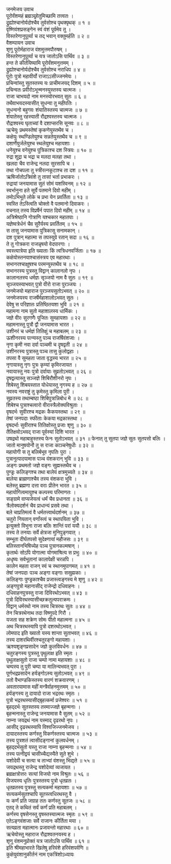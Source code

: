 जनमेजय उवाच  
पूरोर्वंशमहं ब्रह्मञ्छ्रोतुमिच्छामि तत्त्वतः ।  
द्रुह्योश्चानोर्यदोश्चैव तुर्वसोश्च पृथक्पृथक् ॥ १ ॥  
वृष्णिवंशप्रसङ्गेन स्वं वंशं पूर्वमेव तु ।  
विस्तरेणानुपूर्व्या च तद् भवान् वक्तुमर्हति ॥ २ ॥  
वैशम्पायन उवाच  
शृणु पूरोर्महाराज वंशमुत्तमपौरुषम् ।  
विस्तरेणानुपूर्व्या च यत्र जातोऽसि पार्थिव ॥ ३ ॥  
हन्त ते कीर्तयिष्यामि पूरोर्वंशमनुत्तमम् ।  
द्रुह्योश्चानोर्यदोश्चैव तुर्वसोश्च नराधिप ॥ ४ ॥  
पूरोः पुत्रो महावीर्यो राजाऽऽसीज्जनमेयः ।  
प्रचिन्वांस्तु सुतस्तस्य यः प्राचीमजयद् दिशम् ॥ ५ ॥  
प्रचिन्वतः प्रवीरोऽभून्मनस्युस्तस्य चात्मजः ।  
राजा चाभयदो नाम मनस्योरभवत् सुतः ॥ ६ ॥  
तथैवाभयदस्यासीत् सुधन्वा तु महीपतिः ।  
सुधन्वनो बहुगवः शंयातिस्तस्य चात्मजः ॥ ७ ॥  
शंयातेस्तु रहस्याती रौद्रश्वस्तस्य चात्मजः ।  
रौद्राश्वस्य घृताच्यां वै दशाप्सरसि सूनवः ॥ ८ ॥  
ऋचेयुः प्रथमस्तेषां कृकणेयुस्तथैव च ।  
कक्षेयुः स्थण्डिलेयुश्च सन्नतेयुस्तथैव च ॥ ९ ॥  
दशार्णेयुर्जलेयुश्च स्थलेयुश्च महायशाः ।  
धनेयुश्च वनेयुश्च पुत्रिकाश्च दश स्त्रियः ॥ १० ॥  
रुद्रा शूद्रा च भद्रा च मलदा मलहा तथा ।  
खलदा चैव राजेन्द्र नलदा सुरसापि च ।  
तथा गोचपला तु स्त्रीरत्नकूटाश्च ता दश ॥ ११ ॥  
ऋषिर्जातोऽत्रिवंशे तु तासां भर्ता प्रभाकरः ।  
रुद्रायां जनयामास सुतं सोमं यशस्विनम् ॥ १२ ॥  
स्वर्भानुना हते सूर्ये पतमाने दिवो महीम् ।  
तमोऽभिभूते लोके च प्रभा येन प्रवर्तिता ॥ १३ ॥  
स्वस्ति तेऽस्त्विति चोक्तो वै पतमानो दिवाकरः ।  
वचनात् तस्य विप्रर्षेर्न पपात दिवो महीम् ॥ १४ ॥  
अत्रिश्रेष्ठानि गोत्राणि यश्चकार महातपाः ।  
यज्ञेष्वत्रेर्धनं चैव सुरैर्यस्य प्रवर्तितम् ॥ १५ ॥  
स तासु जनयामास पुत्रिकासु सनामकान् ।  
दश पुत्रान् महात्मा स तपस्युग्रे रतान् सदा ॥ १६ ॥  
ते तु गोत्रकरा राजन्नृषयो वेदपारगाः ।  
स्वस्त्यात्रेया इति ख्याताः किं त्वत्रिधनवर्जिताः ॥ १७ ॥  
कक्षेयोस्तनयाश्चासंस्त्रय एव महारथाः ।  
सभानरश्चाक्षुषश्च परमन्युस्तथैव च ॥ १८ ॥  
सभानरस्य पुत्रस्तु विद्वान् कालानलो नृपः ।  
कालानलस्य धर्मज्ञः सृञ्जयो नाम वै सुतः ॥ १९ ॥  
सृञ्जयस्याभवत् पुत्रो वीरो राजा पुरञ्जयः ।  
जनमेजयो महाराज पुरञ्जयसुतोऽभवत् ॥ २० ॥  
जनमेजयस्य राजर्षेर्महाशालोऽभवत् सुतः ।  
देवेषु स परिज्ञातः प्रतिष्ठितयशा भुवि ॥ २१ ॥  
महामना नाम सुतो महाशालस्य धार्मिकः ।  
जज्ञे वीरः सुरगणैः पूजितः सुमहायशाः ॥ २२ ॥  
महामनास्तु पुत्रौ द्वौ जनयामास भारत ।  
उशीनरं च धर्मज्ञं तितिक्षुं च महाबलम् ॥ २३ ॥  
ऊशीनरस्य पत्न्यस्तु पञ्च राजर्षिवंशजाः ।  
नृगा कृमी नवा दर्वा पञ्चमी च दॄषद्वती ॥ २४ ॥  
उशीनरस्य पुत्रास्तु पञ्च तासु कुलोद्वहाः ।  
तपसा वै सुमहता जाता वृद्धस्य भारत ॥ २५ ॥  
नृगायास्तु नृगः पुत्रः कृम्यां कृमिरजायत ।  
नवायास्तु नवः पुत्रो दर्वायाः सुव्रतोऽभवत् ॥ २६ ॥  
दृषद्वत्यास्तु सञ्जज्ञे शिबिरौशीनरो नृपः ।  
शिबेस्तु शिबयस्तात योधेयास्तु नृगस्य ह ॥ २७ ॥  
नवस्य नवराष्ट्रं तु कृमेस्तु कृमिला पुरी ।  
सुव्रतस्य तथाम्बष्ठा शिबिपुत्रान्निबोध मे ॥ २८ ॥  
शिबेश्च पुत्राश्चत्वारो वीरास्त्रैलोक्यविश्रुताः ।  
वृषदर्भः सुवीरश्च मद्रकः कैकयस्तथा ॥ २९ ॥  
तेषां जनपदाः स्फीताः केकया मद्रकास्तथा ।  
वृषदर्भाः सुवीराश्च तितिक्षोस्तु प्रजाः शृणु ॥ ३० ॥  
तैतिक्षवोऽभवद् राजा पूर्वस्यां दिशि भारत ।  
उषद्रथो महाबाहुस्तस्य फेनः सुतोऽभवत् ॥ ३१ ॥
फेनात् तु सुतपा जज्ञे सुतः सुतपसो बलिः ।  
जातो मानुषयोनौ तु स राजा काञ्चनेषुधीः ॥ ३२ ॥  
महायोगी स तु बलिर्बभूव नृपतिः पुरा ।  
पुत्रानुत्पादयामास पञ्च वंशकरान् भुवि ॥ ३३ ॥  
अङ्गः प्रथमतो जज्ञे वङ्गः सुह्मस्तथैव च ।  
पुण्ड्रः कलिङ्गश्च तथा बालेयं क्षत्रमुच्यते ॥ ३४ ॥  
बालेया ब्राह्मणाश्चैव तस्य वंशकरा भुवि ।  
बलेस्तु ब्रह्मणा दत्ता वराः प्रीतेन भारत ॥ ३५ ॥  
महायोगित्वमायुश्च कल्पस्य परिमाणतः ।  
सङ्ग्रामे वाप्यजेयत्वं धर्मं चैव प्रधानता ॥ ३६ ॥  
त्रैलोक्यदर्शनं चैव प्राधान्यं प्रसवे तथा ।  
बले चाप्रतिमत्वं वै धर्मतत्त्वार्थदर्शनम् ॥ ३७ ॥  
चतुरो नियतान् वर्णांस्त्वं च स्थापयिता भुवि ।  
इत्युक्तो विभुना राजा बलिः शान्तिं परां ययौ ॥ ३८ ॥  
तस्य ते तनयाः सर्वे क्षेत्रजा मुनिपुङ्गवात् ।  
सम्भूता दीर्घतपसो सुदेक्ष्णायां महौजसः ॥ ३९ ॥  
बलिस्तानभिषिच्येह पञ्च पुत्रानकल्मषान् ।  
कृतार्थः सोऽपि योगात्मा योगमाश्रित्य स प्रभुः ॥ ४० ॥  
अधृष्यः सर्वभूतानां कालापेक्षी चरन्नपि ।  
कालेन महता राजन् स्वं च स्थानमुपागमत् ॥ ४१ ॥  
तेषां जनपदाः पञ्च अङ्गा वङ्गाः ससुह्मकाः ।  
कलिङ्गाः पुण्ड्रकाश्चैव प्रजास्त्वङ्गस्य मे शृणु ॥ ४२ ॥  
अङ्गपुत्रो महानासीद् राजेन्द्रो दधिवाहनः ।  
दधिवाहनपुत्रस्तु राजा दिविरथोऽभवत् ॥ ४३ ॥  
पुत्रो दिविरथस्यासीच्छक्रतुल्यपराक्रमः ।  
विद्वान् धर्मरथो नाम तस्य चित्ररथः सुतः ॥ ४४ ॥  
तेन चित्ररथेनाथ तदा विष्णुपदे गिरौ ।  
यजता सह शक्रेण सोमः पीतो महात्मना ॥ ४५ ॥  
अथ चित्ररथस्यापि पुत्रो दशरथोऽभवत् ।  
लोमपाद इति ख्यातो यस्य शान्ता सुताभवत् ॥ ४६ ॥  
तस्य दाशरथिर्वीरश्चतुरङ्गो महायशाः ।  
ऋश्यशृङ्गप्रसादेन जज्ञे कुलविवर्धनः ॥ ४७ ॥  
चतुरङ्गस्य पुत्रस्तु पृथुलाक्ष इति स्मृतः ।  
पृथुलाक्षसुतो राजा चम्पो नामा महायशाः ॥ ४८ ॥  
चम्पस्य तु पुरी चम्पा या मालिन्यभवत् पुरा ।  
पूर्णभद्रप्रसादेन हर्यङ्गोऽस्य सुतोऽभवत् ॥ ४९ ॥  
ततो वैभाण्डकिस्तस्य वारणं शक्रवारणम् ।  
अवतारयामास महीं मन्त्रैर्वाहनमुत्तमम् ॥ ५० ॥  
हर्यङ्गस्य तु दायादो राजा भद्ररथः स्मृतः ।  
पुत्रो भद्ररथस्यासीद्बृहत्कर्मा प्रजेश्वरः ॥ ५१ ॥  
बृहद्‌दर्भः सुतस्तस्य तस्माज्जज्ञे बृहन्मनाः ।  
बृहन्मनास्तु राजेन्द्र जनयामास वै सुतम् ॥ ५२ ॥  
नाम्ना जयद्रथं नाम यस्माद् दृढरथो नृपः ।  
आसीद् दृढरथस्यापि विश्वजिज्जनमेजय ।  
दायादस्तस्य कर्णस्तु विकर्णस्तस्य चात्मजः ॥ ५३ ॥  
तस्य पुत्रशतं त्वासीदङ्गानां कुलवर्धनम् ।  
बृहद्‌दर्भसुतो यस्तु राजा नाम्ना बृहन्मनाः ॥ ५४ ॥  
तस्य पत्नीद्वयं चासीच्चैद्यस्यैते सुते शुभे ।  
यशोदेवी च सत्या च ताभ्यां वंशस्तु भिद्यते ॥ ५५ ॥  
जयद्रथस्तु राजेन्द्र यशोदेव्यां व्यजायत ।  
ब्रह्मक्षत्रोत्तरः सत्यां विजयो नाम विश्रुतः ॥ ५६ ॥  
विजयस्य धृतिः पुत्रस्तस्य पुत्रो धृतव्रतः ।  
धृतव्रतस्य पुत्रस्तु सत्यकर्मा महायशाः ॥ ५७ ॥  
सत्यकर्मसुतश्चापि सूतस्त्वधिरथस्तु वै ।  
यः कर्णं प्रति जग्राह ततः कर्णस्तु सूतजः ॥ ५८ ॥  
एतद् ते कथितं सर्वं कर्णं प्रति महाबलम् ।  
कर्णस्य वृषसेनस्तु वृषस्तस्यात्मजः स्मृतः ॥ ५९ ॥  
एतेऽङ्गवंशजाः सर्वे राजानः कीर्तिता मया ।  
सत्यव्रता महात्मानः प्रजावन्तो महारथाः ॥ ६० ॥  
ऋचेयोस्तु महाराज रौद्राश्वतनयस्य ह ।  
शृणु वंशमनुप्रोक्तं यत्र जातोऽसि पार्थिव ॥ ६१ ॥  
इति श्रीमहाभारते खिलेषु हरिवंशे हरिवंशपर्वणि ॥  
कुक्षेयुवंशानुकीर्तनं नाम एकत्रिंशोऽध्यायः

